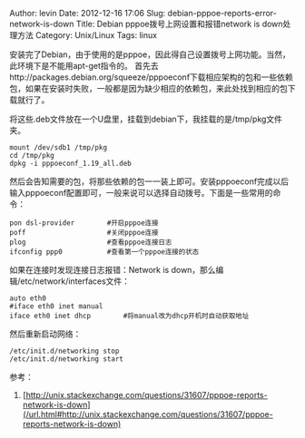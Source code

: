 Author: levin
Date: 2012-12-16 17:06
Slug: debian-pppoe-reports-error-network-is-down
Title: Debian pppoe拨号上网设置和报错network is down处理方法
Category: Unix/Linux
Tags: linux

安装完了Debian，由于使用的是pppoe，因此得自己设置拨号上网功能。当然，此环境下是不能用apt-get指令的。
首先去http://packages.debian.org/squeeze/pppoeconf下载相应架构的包和一些依赖包，如果在安装时失败，一般都是因为缺少相应的依赖包，来此处找到相应的包下载就行了。<!-- more -->

将这些.deb文件放在一个U盘里，挂载到debian下，我挂载的是/tmp/pkg文件夹。

    mount /dev/sdb1 /tmp/pkg
    cd /tmp/pkg
    dpkg -i pppoeconf_1.19_all.deb

然后会告知需要的包，将那些依赖的包一一装上即可。安装pppoeconf完成以后输入pppoeconf配置即可，一般来说可以选择自动拨号。下面是一些常用的命令：

    pon dsl-provider		#开启pppoe连接
    poff					#关闭pppoe连接
    plog					#查看pppoe连接日志
    ifconfig ppp0			#查看第一个pppoe连接的状态

如果在连接时发现连接日志报错：Network is down，那么编辑/etc/network/interfaces文件：

    auto eth0
    #iface eth0 inet manual
    iface eth0 inet dhcp		#将manual改为dhcp开机时自动获取地址

然后重新启动网络：

    /etc/init.d/networking stop
    /etc/init.d/networking start

参考：

1. [http://unix.stackexchange.com/questions/31607/pppoe-reports-network-is-down](/url.html#http://unix.stackexchange.com/questions/31607/pppoe-reports-network-is-down)
